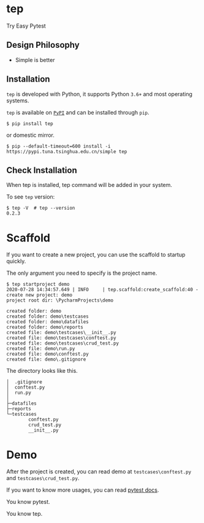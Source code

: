 # tep

Try Easy Pytest

## Design Philosophy

- Simple is better

## Installation

`tep` is developed with Python, it supports Python `3.6+` and most operating systems.

`tep` is available on [`PyPI`](https://pypi.python.org/pypi) and can be installed through `pip`.

```
$ pip install tep
```

or domestic mirror.

```
$ pip --default-timeout=600 install -i https://pypi.tuna.tsinghua.edu.cn/simple tep
```

## Check Installation

When tep is installed, tep command will be added in your system.

To see `tep` version:

```
$ tep -V  # tep --version
0.2.3
```

# Scaffold

If you want to create a new project, you can use the scaffold to startup quickly.

The only argument you need to specify is the project name.

```
$ tep startproject demo
2020-07-28 14:34:57.649 | INFO     | tep.scaffold:create_scaffold:40 - create new project: demo
project root dir: \PycharmProjects\demo

created folder: demo
created folder: demo\testcases
created folder: demo\datafiles
created folder: demo\reports
created file: demo\testcases\__init__.py
created file: demo\testcases\conftest.py
created file: demo\testcases\crud_test.py
created file: demo\run.py
created file: demo\conftest.py
created file: demo\.gitignore

```

The directory looks like this.

```
│  .gitignore
│  conftest.py
│  run.py
│
├─datafiles
├─reports
└─testcases
        conftest.py
        crud_test.py
        __init__.py
```

# Demo

After the project is created, you can read demo at `testcases\conftest.py` and `testcases\crud_test.py`.

If you want to know more usages, you can read [pytest docs](https://docs.pytest.org/).

You know pytest.

You know tep.